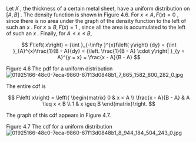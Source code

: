 Let $X$ , the thickness of a certain metal sheet, have a uniform distribution on $\left\lbrack {A, B}\right\rbrack$ . The density function is shown in Figure 4.6. For $x < A, F\left( x\right) = 0$ , since there is no area under the graph of the density function to the left of such an $x$ . For $x \geq B, F\left( x\right) = 1$ , since all the area is accumulated to the left of such an $x$ . Finally, for $A \leq x \leq B,$

$$
F\left( x\right) = {\int }_{-\infty }^{x}f\left( y\right) {dy} = {\int }_{A}^{x}\frac{1}{B - A}{dy} = {\left. \frac{1}{B - A} \cdot y\right| }_{y = A}^{y = x} = \frac{x - A}{B - A}
$$

Figure 4.6 
The pdf for a uniform distribution
![01925166-48c0-7eca-9860-67f13d0848b1_7_665_1582_800_282_0.jpg](images/01925166-48c0-7eca-9860-67f13d0848b1_7_665_1582_800_282_0.jpg)

The entire cdf is

$$
F\left( x\right) = \left\{ \begin{matrix} 0 & x < A \\ \frac{x - A}{B - A} & A \leq x < B \\ 1 & x \geq B \end{matrix}\right.
$$

The graph of this cdf appears in Figure 4.7.

Figure 4.7 
The cdf for a uniform distribution
![01925166-48c0-7eca-9860-67f13d0848b1_8_944_184_504_243_0.jpg](images/01925166-48c0-7eca-9860-67f13d0848b1_8_944_184_504_243_0.jpg)